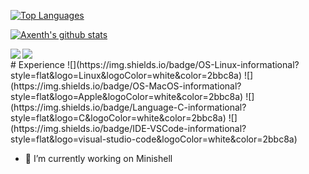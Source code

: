 
[![Top Languages](https://github-readme-stats.vercel.app/api/top-langs/?username=axenth&theme=dark)](https://github.com/axenth/github-readme-stats)

[![Axenth's github stats](https://github-readme-stats.vercel.app/api?username=axenth&count_private=false&theme=dark)](https://github.com/axenth/github-readme-stats)


<a href="https://github.com/axenth/github-readme-stats">
<img align="left" src="https://github-readme-stats.vercel.app/api/pin/?username=axenth&repo=axeLib&theme=dark" />
</a>
<a href="https://github.com/axenth/github-readme-stats">
<img align="left" src="https://github-readme-stats.vercel.app/api/pin/?username=axenth&repo=printf&theme=dark" />
</a>
<br>
# Experience
![](https://img.shields.io/badge/OS-Linux-informational?style=flat&logo=Linux&logoColor=white&color=2bbc8a)
![](https://img.shields.io/badge/OS-MacOS-informational?style=flat&logo=Apple&logoColor=white&color=2bbc8a)
![](https://img.shields.io/badge/Language-C-informational?style=flat&logo=C&logoColor=white&color=2bbc8a)
![](https://img.shields.io/badge/IDE-VSCode-informational?style=flat&logo=visual-studio-code&logoColor=white&color=2bbc8a)


- 🔭 I’m currently working on Minishell

